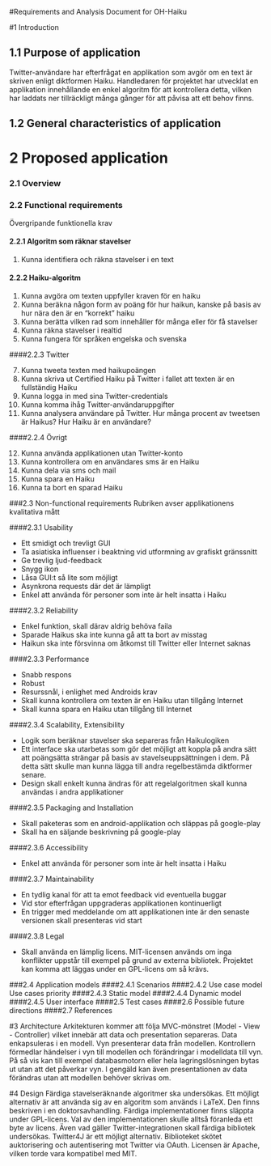 #Requirements and Analysis Document for OH-Haiku

#1 Introduction

## 1.1 Purpose of application

Twitter-användare har efterfrågat en applikation som avgör om en text är skriven enligt diktformen Haiku. Handledaren för projektet har utvecklat en applikation innehållande en enkel algoritm för att kontrollera detta, vilken har laddats ner tillräckligt många gånger för att påvisa att ett behov finns.

## 1.2 General characteristics of application

# 2 Proposed application
### 2.1 Overview
### 2.2 Functional requirements
Övergripande funktionella krav
#### 2.2.1 Algoritm som räknar stavelser
1.	Kunna identifiera och räkna stavelser i en text
#### 2.2.2 Haiku-algoritm
1.	Kunna avgöra om texten uppfyller kraven för en haiku
2.	Kunna beräkna någon form av poäng för hur haikun, kanske på basis av hur nära den är en “korrekt” haiku
3.	Kunna berätta vilken rad som innehåller för många eller för få stavelser
4.	Kunna räkna stavelser i realtid
5.	Kunna fungera för språken engelska och svenska 

####2.2.3 Twitter
	
7.	Kunna tweeta texten med haikupoängen
8.	Kunna skriva ut Certified Haiku på Twitter i fallet att texten är en fullständig Haiku
9.	Kunna logga in med sina Twitter-credentials
10.	Kunna komma ihåg Twitter-användaruppgifter
11.	Kunna analysera användare på Twitter. Hur många procent av tweetsen är Haikus? Hur Haiku är en användare?

####2.2.4 Övrigt

12.	Kunna använda applikationen utan Twitter-konto
13.	Kunna kontrollera om en användares sms är en Haiku
14.	Kunna dela via sms och mail
15.	Kunna spara en Haiku
16.	Kunna ta bort en sparad Haiku
	
###2.3 Non-functional requirements
Rubriken avser applikationens kvalitativa mått

####2.3.1 Usability

- Ett smidigt och trevligt GUI
- Ta asiatiska influenser i beaktning vid utformning av grafiskt gränssnitt
- Ge trevlig ljud-feedback
- Snygg ikon
- Låsa GUI:t så lite som möjligt 
- Asynkrona requests där det är lämpligt
- Enkel att använda för personer som inte är helt insatta i Haiku

####2.3.2 Reliability

- Enkel funktion, skall därav aldrig behöva faila
- Sparade Haikus ska inte kunna gå att ta bort av misstag 
- Haikun ska inte försvinna om åtkomst till Twitter eller Internet saknas 

####2.3.3 Performance

- Snabb respons
- Robust
- Resurssnål, i enlighet med Androids krav
- Skall kunna kontrollera om texten är en Haiku utan tillgång Internet
- Skall kunna spara en Haiku utan tillgång till Internet

####2.3.4 Scalability, Extensibility

- Logik som beräknar stavelser ska separeras från Haikulogiken
- Ett interface ska utarbetas som gör det möjligt att koppla på andra sätt att poängsätta strängar på basis av stavelseuppsättningen i dem. På detta sätt skulle man kunna lägga till andra regelbestämda diktformer senare.
- Design skall enkelt kunna ändras för att regelalgoritmen skall kunna användas i andra applikationer

####2.3.5 Packaging and Installation

- Skall paketeras som en android-applikation och släppas på google-play
- Skall ha en säljande beskrivning på google-play

####2.3.6 Accessibility

- Enkel att använda för personer som inte är helt insatta i Haiku

####2.3.7 Maintainability

- En tydlig kanal för att ta emot feedback vid eventuella buggar
- Vid stor efterfrågan uppgraderas applikationen kontinuerligt
- En trigger med meddelande om att applikationen inte är den senaste versionen skall presenteras vid start

####2.3.8 Legal
- Skall använda en lämplig licens. MIT-licensen används om inga konflikter uppstår till exempel på grund av externa bibliotek. Projektet kan komma att läggas under en GPL-licens om så krävs.

###2.4 Application models 
####2.4.1 Scenarios 
####2.4.2 Use case model Use cases priority 
####2.4.3 Static model 
####2.4.4 Dynamic model
####2.4.5 User interface
####2.5 Test cases
####2.6 Possible future directions
####2.7 References

 





#3 Architecture
Arkitekturen kommer att följa MVC-mönstret (Model - View - Controller) vilket innebär att data och presentation separeras. 
Data enkapsuleras i en modell. Vyn presenterar data från modellen. Kontrollern förmedlar händelser i vyn till modellen och förändringar i modelldata till vyn.
På så vis kan till exempel databasmotorn eller hela lagringslösningen bytas ut utan att det påverkar vyn. I gengäld kan även presentationen av data förändras utan att modellen behöver skrivas om. 

#4 Design
Färdiga stavelseräknande algoritmer ska undersökas. Ett möjligt alternativ är att använda sig av en algoritm som används i LaTeX. Den finns beskriven i en doktorsavhandling. Färdiga implementationer finns släppta under GPL-licens. Val av den implementationen skulle alltså föranleda ett byte av licens.
Även vad gäller Twitter-integrationen skall färdiga bibliotek undersökas. Twitter4J är ett möjligt alternativ. Biblioteket skötet auktorisering och autentisering mot Twitter via OAuth. Licensen är Apache, vilken torde vara kompatibel med MIT.